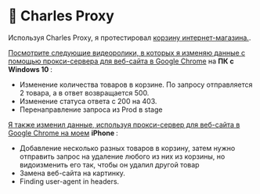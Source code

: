 # 🍶 Charles Proxy 

Используя Charles Proxy, я протестировал <a href="http://demowebshop.tricentis.com/cart"> корзину интернет-магазина.</a>. 

<a href="https://drive.google.com/file/d/1FoX3lxg0bGv9s1HEOqzacDbBNEpMnA28/view?usp=sharing">Посмотрите следующие видеоролики, в которых я изменяю данные с помощью прокси-сервера для веб-сайта в Google Chrome</a> на <b> ПК с Windows 10 </b>:  
 <ul>
<li>  <a>Изменение количества товаров в корзине. </a>  По запросу отправляется 2 товара, а в ответ возвращается 500. </li> 
<li>  <a> Изменение статуса ответа с 200 на 403. </a>  </li> 
<li>  <a>Перенаправление запроса из Prod в stage</a> </li> 
 </ul>
 
<a href="https://drive.google.com/file/d/1VptgP27ptNhECfjhoWt59MM6y_Ujt-F7/view?usp=sharing">Я также изменил данные, используя прокси-сервер для веб-сайта в Google Chrome на моем</a> <b> iPhone </b>:

<ul>
<li>  <a> Добавление несколько разных товаров в корзину, затем нужно отправить запрос на удаление любого из них из корзины, но видоизменить его так, чтобы он удалил другой товар </a> </li> 
<li>  <a> Замена веб-сайта на картинку. </a>  </li> 
<li>  <a> Finding user-agent in headers.</a> </li> 
 </ul>
